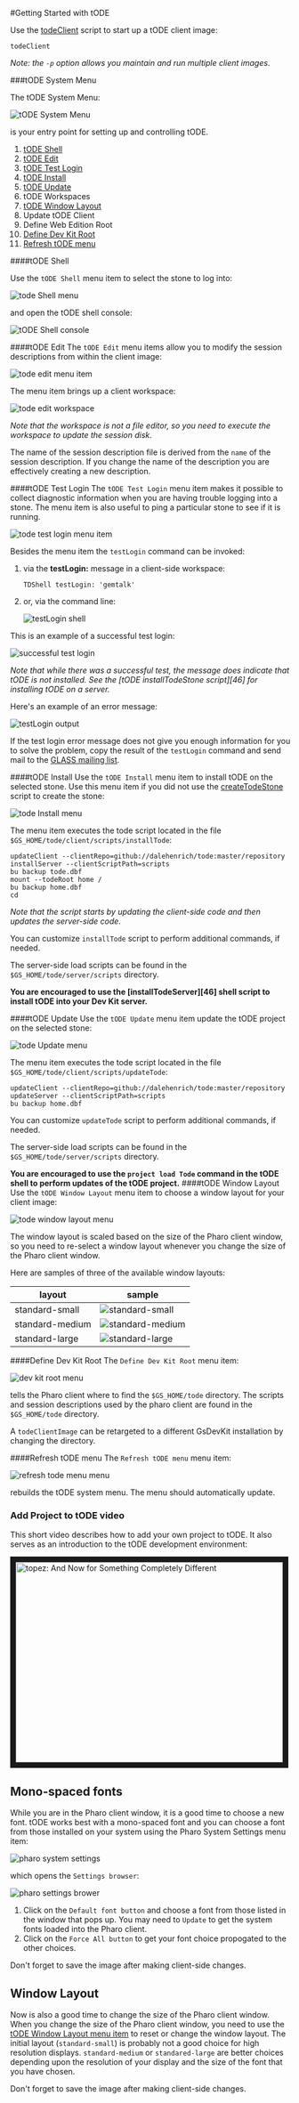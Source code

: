 #Getting Started with tODE


Use the [todeClient][35] script to start up a tODE client image:

```Shell
todeClient
```

*Note: the `-p` option allows you maintain and run multiple client images*.


###tODE System Menu

The tODE System Menu:

![tODE System Menu][37]

is your entry point for setting up and controlling tODE.

1. [tODE Shell](#tode-shell)
1. [tODE Edit](#tode-edit)
2. [tODE Test Login](#tode-test-login)
3. [tODE Install](#tode-install)
4. [tODE Update](#tode-update)
5. tODE Workspaces
6. [tODE Window Layout](#tode-window-layout)
7. Update tODE Client
8. Define Web Edition Root
8. [Define Dev Kit Root](#define-dev-kit-root)
9. [Refresh tODE menu](#refresh-tode-menu)

####tODE Shell

Use the `tODE Shell` menu item to select the stone to log into:

![tode Shell menu][36]

and open the tODE shell console:

![tODE Shell console][38]

####tODE Edit
The `tODE Edit` menu items allow you to modify the session descriptions from within the client image:
 
![tode edit menu item][39]

The menu item brings up a client workspace:

![tode edit workspace][43]

*Note that the workspace is not a file editor, so you need to execute the workspace to update the session disk.* 

The name of the session description file is derived from the `name` of the session description. 
If you change the name of the description you are effectively creating a new description.

####tODE Test Login
The `tODE Test Login` menu item makes it possible to collect diagnostic information when you are having trouble logging into a stone. The menu item is also useful to ping a particular stone to see if it is running.

![tode test login menu item][40]

Besides the menu item the `testLogin` command can be invoked:

1. via the **testLogin:** message in a client-side workspace:

   ```Smalltalk
   TDShell testLogin: 'gemtalk'
   ```
   
3. or, via the command line:

   ![testLogin shell][41]

This is an example of a successful test login:

![successful test login][42]

*Note that while there was a successful test, the message does indicate that tODE is not installed. See the [tODE installTodeStone script][46] for installing tODE on a server.*

Here's an example of an error message:

![testLogin output][20]

If the test login error message does not give you enough information for you to solve the problem, copy the result of the `testLogin` command and send mail to the [GLASS mailing list][28].

####tODE Install
Use the `tODE Install` menu item to install tODE on the selected stone. 
Use this menu item if you did not use the [createTodeStone][3] script to create the stone:

![tode Install menu][44]

The menu item executes the tode script located in the file `$GS_HOME/tode/client/scripts/installTode`:

```Shell
updateClient --clientRepo=github://dalehenrich/tode:master/repository
installServer --clientScriptPath=scripts
bu backup tode.dbf
mount --todeRoot home /
bu backup home.dbf
cd 
```

*Note that the script starts by updating the client-side code and then updates the server-side code.*

You can customize `installTode` script to perform additional commands, if needed.

The server-side load scripts can be found in the `$GS_HOME/tode/server/scripts` directory.

**You are encouraged to use the [installTodeServer][46] shell script to install tODE into your Dev Kit server.**

####tODE Update
Use the `tODE Update` menu item update the tODE project on the selected stone:

![tode Update menu][45]

The menu item executes the tode script located in the file `$GS_HOME/tode/client/scripts/updateTode`:

```Shell
updateClient --clientRepo=github://dalehenrich/tode:master/repository
updateServer --clientScriptPath=scripts
bu backup home.dbf
```

You can customize `updateTode` script to perform additional commands, if needed.

The server-side load scripts can be found in the `$GS_HOME/tode/server/scripts` directory.

**You are encouraged to use the `project load Tode` command in the tODE shell to perform updates of the tODE project.**
####tODE Window Layout
Use the `tODE Window Layout` menu item to choose a window layout for your client image:

![tode window layout menu][52]

The window layout is scaled based on the size of the Pharo client window, so you need to re-select a window layout whenever you change the size of the Pharo client window.

Here are samples of three of the available window layouts:

| layout | sample|
|--------|-------|
| standard-small|![standard-small][49]|
|standard-medium|![standard-medium][50]|
|standard-large|![standard-large][51]|

####Define Dev Kit Root
The `Define Dev Kit Root` menu item:

![dev kit root menu][53]

tells the Pharo client where to find the `$GS_HOME/tode` directory.
The scripts and session descriptions used by the pharo client are found in the `$GS_HOME/tode` directory.

A `todeClientImage` can be retargeted to a different GsDevKit installation by changing the directory.

####Refresh tODE menu
The `Refresh tODE menu` menu item:

![refresh tode menu menu][54]

rebuilds the tODE system menu. The menu should automatically update.


### Add Project to tODE video

This short video describes how to add your own project to tODE. It also serves as an introduction to the tODE development environment:

<a href="http://www.youtube.com/watch?feature=player_embedded&v=AlB1B0wtX8c
" target="_blank"><img src="http://img.youtube.com/vi/AlB1B0wtX8c/0.jpg" 
alt="topez: And Now for Something Completely Different" width="480" height="360" border="10" /></a>

## Mono-spaced fonts
While you are in the Pharo client window, it is a good time to choose a new font. tODE works best with a mono-spaced font and you can choose a font from those installed on your system using the Pharo System Settings menu item:

![pharo system settings][1]

which opens the `Settings browser`:

![pharo settings brower][2]

1. Click on the `Default font button` and choose a font from those listed in the window that pops up.
You may need to `Update` to get the system fonts loaded into the Pharo client.
2. Click on the `Force All button` to get your font choice propogated to the other choices.

Don't forget to save the image after making client-side changes.

## Window Layout
Now is also a good time to change the size of the Pharo client window. 
When you change the size of the Pharo client window, you need to use the [tODE Window Layout menu item](#tode-window-layout) to reset or change the window layout. 
The initial layout (`standard-small`) is probably not a good choice for high resolution displays. 
`standard-medium` or `standared-large` are better choices depending upon the resolution of your display and the size of the font that you have chosen.

Don't forget to save the image after making client-side changes.

[1]: images/pharoSystemSettingsMenu.png
[2]: images/pharoSystemSettingsDialog.png
[3]: https://github.com/GsDevKit/gsDevKitHome/blob/master/README.md#createtodestone
[20]: docs/images/testLoginOutput.png
[28]: http://lists.gemtalksystems.com/mailman/listinfo/glass
[35]: https://github.com/GsDevKit/gsDevKitHome/blob/master/bin/todeClient
[36]: images/todeShell.png
[37]: images/todeSystemMenu.png
[38]: images/todeShellConsole.png
[39]: images/todeEditMenu.png
[40]: images/todeTestLoginMenu.png
[41]: images/todeTestLoginShell.png
[42]: images/todeTestLoginSuccess.png
[43]: images/todeEditWorkspace.png
[44]: images/todeInstallMenu.png
[45]: images/todeUpdateMenu.png
[49]: images/standardSmallLayout.png
[50]: images/standardMediumLayout.png
[51]: images/standardLargeLayout.png
[52]: images/todeWindowLayoutMenu.png
[53]: images/todeDefineDevKitRootMenu.png
[54]: images/todeRefreshTodeMenu.png

